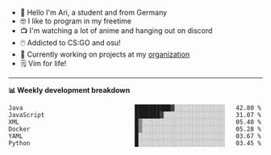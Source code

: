 * 👋 Hello I'm Ari, a student and from Germany
* 🤓 I like to program in my freetime
* 📺 I'm watching a lot of anime and hanging out on discord
* 🖱️ Addicted to CS:GO and osu!
* 👷 Currently working on projects at my [organization](https://github.com/aridevelopment-de)
* 🗒️ Vim for life!

<hr />

**📊 Weekly development breakdown**

<!--START_SECTION:waka-->

```text
Java                               ██████████▓░░░░░░░░░░░░░░   42.80 %
JavaScript                         ███████▓░░░░░░░░░░░░░░░░░   31.07 %
XML                                █▒░░░░░░░░░░░░░░░░░░░░░░░   05.40 %
Docker                             █▒░░░░░░░░░░░░░░░░░░░░░░░   05.28 %
YAML                               █░░░░░░░░░░░░░░░░░░░░░░░░   03.67 %
Python                             █░░░░░░░░░░░░░░░░░░░░░░░░   03.45 %
```

<!--END_SECTION:waka-->
